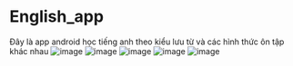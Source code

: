 # English_app
Đây là app android học tiếng anh theo kiểu lưu từ và các hình thức ôn tập khác nhau
![image](https://github.com/nguyenthaihoa123/English_app/assets/94378718/1c9fa34f-3533-4bee-93b8-11d497214b3c) ![image](https://github.com/nguyenthaihoa123/English_app/assets/94378718/62619e50-1921-49a8-9730-77809e9c9a24)
![image](https://github.com/nguyenthaihoa123/English_app/assets/94378718/7151e549-517e-4e45-b9e9-4a70540d2a63) ![image](https://github.com/nguyenthaihoa123/English_app/assets/94378718/c79d80a1-ef57-43e7-b42d-572141d328b9)
![image](https://github.com/nguyenthaihoa123/English_app/assets/94378718/18f598dd-8f74-46c5-bc15-838f96a0c819)








